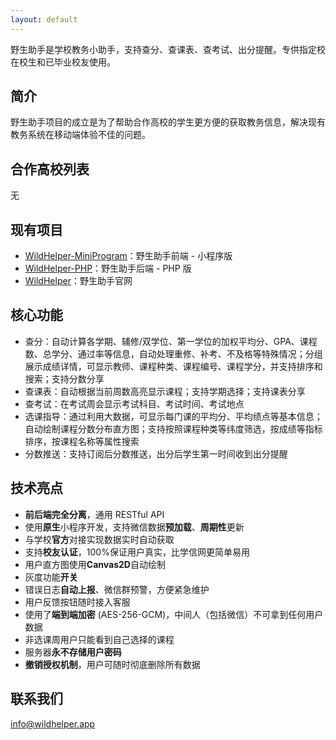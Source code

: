 ```yaml
---
layout: default
---
```


野生助手是学校教务小助手，支持查分、查课表、查考试、出分提醒。专供指定校在校生和已毕业校友使用。

## 简介

野生助手项目的成立是为了帮助合作高校的学生更方便的获取教务信息，解决现有教务系统在移动端体验不佳的问题。

## 合作高校列表

无

## 现有项目

+ [WildHelper-MiniProgram](https://github.com/WildHelper/WildHelper-MiniProgram)：野生助手前端 - 小程序版
+ [WildHelper-PHP](https://github.com/WildHelper/WildHelper-PHP)：野生助手后端 - PHP 版
+ [WildHelper](https://github.com/WildHelper/WildHelper)：野生助手官网

## 核心功能

+ 查分：自动计算各学期、辅修/双学位、第一学位的加权平均分、GPA、课程数、总学分、通过率等信息，自动处理重修、补考、不及格等特殊情况；分组展示成绩详情，可显示教师、课程种类、课程编号、课程学分，并支持排序和搜索；支持分数分享
+ 查课表：自动根据当前周数高亮显示课程；支持学期选择；支持课表分享
+ 查考试：在考试周会显示考试科目、考试时间、考试地点
+ 选课指导：通过利用大数据，可显示每门课的平均分、平均绩点等基本信息；自动绘制课程分数分布直方图；支持按照课程种类等纬度筛选，按成绩等指标排序，按课程名称等属性搜索
+ 分数推送：支持订阅后分数推送，出分后学生第一时间收到出分提醒

## 技术亮点

+ **前后端完全分离**，通用 RESTful API
+ 使用**原生**小程序开发，支持微信数据**预加载**、**周期性**更新
+ 与学校**官方**对接实现数据实时自动获取
+ 支持**校友认证**，100%保证用户真实，比学信网更简单易用
+ 用户直方图使用**Canvas2D**自动绘制
+ 灰度功能**开关**
+ 错误日志**自动上报**、微信群预警，方便紧急维护
+ 用户反馈按钮随时接入客服
+ 使用了**端到端加密** (AES-256-GCM)，中间人（包括微信）不可拿到任何用户数据
+ 非选课周用户只能看到自己选择的课程
+ 服务器**永不存储用户密码**
+ **撤销授权机制**，用户可随时彻底删除所有数据

## 联系我们

<info@wildhelper.app>
